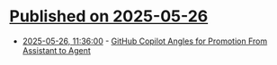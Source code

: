 # [Published on 2025-05-26](index.md)

* [2025-05-26, 11:36:00](https://soylentnews.org/article.pl?sid=25/05/25/1717211&from=rss) - [GitHub Copilot Angles for Promotion From Assistant to Agent](https://soylentnews.org/article.pl?sid=25/05/25/1717211&from=rss)
